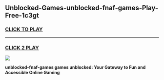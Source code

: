 
## Unblocked-Games-unblocked-fnaf-games-Play-Free-1c3gt
<h3>
<a href="https://premium76.site?title=unblocked-fnaf-games&ref=10A">CLICK TO PLAY</a></h3>
<hr>

<h3>
<a href="https://premium76.site?title=unblocked-fnaf-games&ref=10A">CLICK 2 PLAY</a>
  
</h3>

<a href="https://premium76.site?title=unblocked-fnaf-games&ref=10A"><img src="https://clearcache.store/games.png"></a>


**unblocked-fnaf-games games unblocked: Your Gateway to Fun and Accessible Online Gaming**
